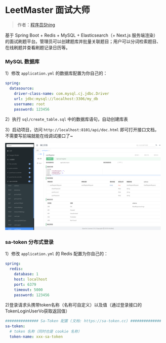 # LeetMaster 面试大师

> 作者：[程序员Shing](https://github.com/Shingbb)

基于 Spring Boot + Redis + MySQL + Elasticsearch（+ Next.js 服务端渲染）的面试刷题平台。管理员可以创建题库并批量关联题目；用户可以分词检索题目、在线刷题并查看刷题记录日历等。




### MySQL 数据库

1）修改 `application.yml` 的数据库配置为你自己的：

```yml
spring:
  datasource:
    driver-class-name: com.mysql.cj.jdbc.Driver
    url: jdbc:mysql://localhost:3306/my_db
    username: root
    password: 123456
```

2）执行 `sql/create_table.sql` 中的数据库语句，自动创建库表

3）启动项目，访问 `http://localhost:8101/api/doc.html` 即可打开接口文档，不需要写前端就能在线调试接口了~

![](doc/swagger.png)

### sa-token 分布式登录

1）修改 `application.yml` 的 Redis 配置为你自己的：

```yml
spring:
  redis:
    database: 1
    host: localhost
    port: 6379
    timeout: 5000
    password: 123456
```
2)登录请求头携带token名称（名称可自定义）以及值（通过登录接口的TokenLoginUserVo获取返回值）
```yml
############### Sa-Token 配置 (文档: https://sa-token.cc) ##############
sa-token:
  # token 名称（同时也是 cookie 名称）
  token-name: xxx-sa-token
```
